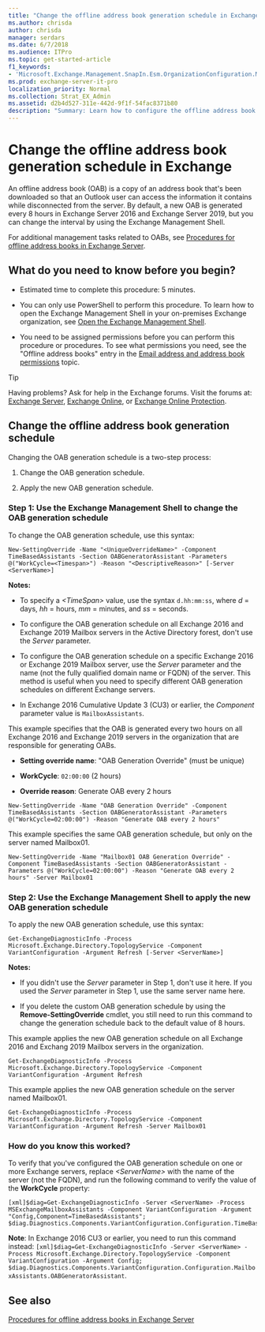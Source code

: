 ```yaml
---
title: "Change the offline address book generation schedule in Exchange"
ms.author: chrisda
author: chrisda
manager: serdars
ms.date: 6/7/2018
ms.audience: ITPro
ms.topic: get-started-article
f1_keywords:
- 'Microsoft.Exchange.Management.SnapIn.Esm.OrganizationConfiguration.Mailbox.OfflineAddressBookGeneralPage'
ms.prod: exchange-server-it-pro
localization_priority: Normal
ms.collection: Strat_EX_Admin
ms.assetid: d2b4d527-311e-442d-9f1f-54fac8371b80
description: "Summary: Learn how to configure the offline address book (OAB) update interval in Exchange Server 2016 or Exchange Server 2019."
---
```


# Change the offline address book generation schedule in Exchange

An offline address book (OAB) is a copy of an address book that's been downloaded so that an Outlook user can access the information it contains while disconnected from the server. By default, a new OAB is generated every 8 hours in Exchange Server 2016 and Exchange Server 2019, but you can change the interval by using the Exchange Management Shell.
  
For additional management tasks related to OABs, see [Procedures for offline address books in Exchange Server](../../email-addresses-and-address-books/offline-address-books/oab-procedures.md).
  
## What do you need to know before you begin?

- Estimated time to complete this procedure: 5 minutes.
    
- You can only use PowerShell to perform this procedure. To learn how to open the Exchange Management Shell in your on-premises Exchange organization, see [Open the Exchange Management Shell](https://docs.microsoft.com/powershell/exchange/exchange-server/open-the-exchange-management-shell).
    
- You need to be assigned permissions before you can perform this procedure or procedures. To see what permissions you need, see the "Offline address books" entry in the [Email address and address book permissions](../../permissions/feature-permissions/address-book-permissions.md) topic.
    
> [!TIP]
> Having problems? Ask for help in the Exchange forums. Visit the forums at: [Exchange Server](https://go.microsoft.com/fwlink/p/?linkId=60612), [Exchange Online](https://go.microsoft.com/fwlink/p/?linkId=267542), or [Exchange Online Protection](https://go.microsoft.com/fwlink/p/?linkId=285351).
  
## Change the offline address book generation schedule

Changing the OAB generation schedule is a two-step process:
  
1. Change the OAB generation schedule.
    
2. Apply the new OAB generation schedule.
    
### Step 1: Use the Exchange Management Shell to change the OAB generation schedule

To change the OAB generation schedule, use this syntax:
  
```
New-SettingOverride -Name "<UniqueOverrideName>" -Component TimeBasedAssistants -Section OABGeneratorAssistant -Parameters @("WorkCycle=<Timespan>") -Reason "<DescriptiveReason>" [-Server <ServerName>]
```

 **Notes:**
  
- To specify a _\<TimeSpan\>_ value, use the syntax `d.hh:mm:ss`, where _d_ = days, _hh_ = hours, _mm_ = minutes, and _ss_ = seconds.
    
- To configure the OAB generation schedule on all Exchange 2016 and Exchange 2019 Mailbox servers in the Active Directory forest, don't use the _Server_ parameter.
    
- To configure the OAB generation schedule on a specific Exchange 2016 or Exchange 2019 Mailbox server, use the _Server_ parameter and the name (not the fully qualified domain name or FQDN) of the server. This method is useful when you need to specify different OAB generation schedules on different Exchange servers.
    
- In Exchange 2016 Cumulative Update 3 (CU3) or earlier, the _Component_ parameter value is `MailboxAssistants`.
    
This example specifies that the OAB is generated every two hours on all Exchange 2016 and Exchange 2019 servers in the organization that are responsible for generating OABs.
  
- **Setting override name**: "OAB Generation Override" (must be unique)
    
- **WorkCycle**: `02:00:00` (2 hours) 
    
- **Override reason**: Generate OAB every 2 hours
    
```
New-SettingOverride -Name "OAB Generation Override" -Component TimeBasedAssistants -Section OABGeneratorAssistant -Parameters @("WorkCycle=02:00:00") -Reason "Generate OAB every 2 hours"
```

This example specifies the same OAB generation schedule, but only on the server named Mailbox01.
  
```
New-SettingOverride -Name "Mailbox01 OAB Generation Override" -Component TimeBasedAssistants -Section OABGeneratorAssistant -Parameters @("WorkCycle=02:00:00") -Reason "Generate OAB every 2 hours" -Server Mailbox01
```

### Step 2: Use the Exchange Management Shell to apply the new OAB generation schedule

To apply the new OAB generation schedule, use this syntax:
  
```
Get-ExchangeDiagnosticInfo -Process Microsoft.Exchange.Directory.TopologyService -Component VariantConfiguration -Argument Refresh [-Server <ServerName>]
```

 **Notes:**
  
- If you didn't use the _Server_ parameter in Step 1, don't use it here. If you used the _Server_ parameter in Step 1, use the same server name here.
    
- If you delete the custom OAB generation schedule by using the **Remove-SettingOverride** cmdlet, you still need to run this command to change the generation schedule back to the default value of 8 hours.
    
This example applies the new OAB generation schedule on all Exchange 2016 and Exchang 2019 Mailbox servers in the organization.
  
```
Get-ExchangeDiagnosticInfo -Process Microsoft.Exchange.Directory.TopologyService -Component VariantConfiguration -Argument Refresh
```

This example applies the new OAB generation schedule on the server named Mailbox01.
  
```
Get-ExchangeDiagnosticInfo -Process Microsoft.Exchange.Directory.TopologyService -Component VariantConfiguration -Argument Refresh -Server Mailbox01
```

### How do you know this worked?

To verify that you've configured the OAB generation schedule on one or more Exchange servers, replace _\<ServerName\>_ with the name of the server (not the FQDN), and run the following command to verify the value of the **WorkCycle** property: 
  
```
[xml]$diag=Get-ExchangeDiagnosticInfo -Server <ServerName> -Process MSExchangeMailboxAssistants -Component VariantConfiguration -Argument "Config,Component=TimeBasedAssistants"; $diag.Diagnostics.Components.VariantConfiguration.Configuration.TimeBasedAssistants.OABGeneratorAssistant
```

 **Note**: In Exchange 2016 CU3 or earlier, you need to run this command instead: `[xml]$diag=Get-ExchangeDiagnosticInfo -Server <ServerName> -Process Microsoft.Exchange.Directory.TopologyService -Component VariantConfiguration -Argument Config; $diag.Diagnostics.Components.VariantConfiguration.Configuration.MailboxAssistants.OABGeneratorAssistant`.
  
## See also

[Procedures for offline address books in Exchange Server](../../email-addresses-and-address-books/offline-address-books/oab-procedures.md)

